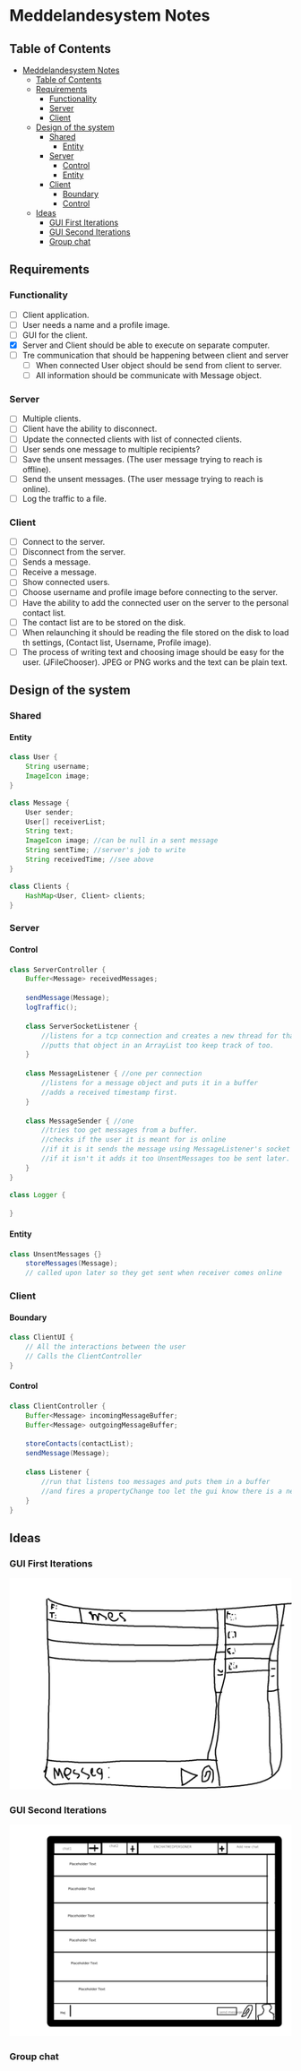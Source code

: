 # Meddelandesystem Notes

## Table of Contents

- [Meddelandesystem Notes](#meddelandesystem-notes)
  - [Table of Contents](#table-of-contents)
  - [Requirements](#requirements)
    - [Functionality](#functionality)
    - [Server](#server)
    - [Client](#client)
  - [Design of the system](#design-of-the-system)
    - [Shared](#shared)
      - [Entity](#entity)
    - [Server](#server-1)
      - [Control](#control)
      - [Entity](#entity-1)
    - [Client](#client-1)
      - [Boundary](#boundary)
      - [Control](#control-1)
  - [Ideas](#ideas)
    - [GUI First Iterations](#gui-first-iterations)
    - [GUI Second Iterations](#gui-second-iterations)
    - [Group chat](#group-chat)

## Requirements

### Functionality

- [ ] Client application.
- [ ] User needs a name and a profile image.
- [ ] GUI for the client.
- [x] Server and Client should be able to execute on separate computer.
- [ ] Tre communication that should be happening between client and server
  - [ ] When connected User object should be send from client to server.
  - [ ] All information should be communicate with Message object.

### Server
- [ ] Multiple clients.
- [ ] Client have the ability to disconnect.
- [ ] Update the connected clients with list of connected clients.
- [ ] User sends one message to multiple recipients?
- [ ] Save the unsent messages. (The user message trying to reach is offline).
- [ ] Send the unsent messages. (The user message trying to reach is online).
- [ ] Log the traffic to a file.

### Client
- [ ] Connect to the server.
- [ ] Disconnect from the server.
- [ ] Sends a message.
- [ ] Receive a message.
- [ ] Show connected users.
- [ ] Choose username and profile image before connecting to the server.
- [ ] Have the ability to add the connected user on the server to the personal contact list.
- [ ] The contact list are to be stored on the disk.
- [ ] When relaunching it should be reading the file stored on the disk to load th settings, (Contact list, Username, Profile image).
- [ ] The process of writing text and choosing image should be easy for the user. (JFileChooser). JPEG or PNG works and the text can be plain text.

## Design of the system

### Shared

#### Entity

```java
class User {
    String username;
    ImageIcon image;
}
```

```java
class Message {
    User sender;
    User[] receiverList;
    String text;
    ImageIcon image; //can be null in a sent message
    String sentTime; //server's job to write
    String receivedTime; //see above
}
```

```java
class Clients {
    HashMap<User, Client> clients;
}
```

### Server

#### Control

```java
class ServerController {
    Buffer<Message> receivedMessages;

    sendMessage(Message);
    logTraffic();

    class ServerSocketListener {
        //listens for a tcp connection and creates a new thread for that connection.
        //putts that object in an ArrayList too keep track of too.
    }

    class MessageListener { //one per connection
        //listens for a message object and puts it in a buffer
        //adds a received timestamp first.
    }

    class MessageSender { //one
        //tries too get messages from a buffer.
        //checks if the user it is meant for is online
        //if it is it sends the message using MessageListener's socket (THIS IS LIKELY TO BREAK TRY TOO FIX IT)
        //if it isn't it adds it too UnsentMessages too be sent later.
    }
}
```

```java
class Logger {
    
}
```

#### Entity

```java
class UnsentMessages {}
    storeMessages(Message);
    // called upon later so they get sent when receiver comes online
```

### Client

#### Boundary

```java
class ClientUI {
    // All the interactions between the user
    // Calls the ClientController
}
```

#### Control

```java
class ClientController {
    Buffer<Message> incomingMessageBuffer;
    Buffer<Message> outgoingMessageBuffer;

    storeContacts(contactList);
    sendMessage(Message);

    class Listener {
        //run that listens too messages and puts them in a buffer
        //and fires a propertyChange too let the gui know there is a new message
    }
}
```

## Ideas

### GUI First Iterations

![](res/GuiFirstiteration.png)

### GUI Second Iterations

![](res/Guiseconditeration.png)

### Group chat

